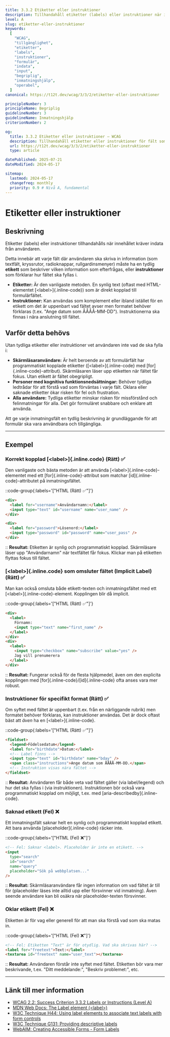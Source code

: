 ```yaml
---
title: 3.3.2 Etiketter eller instruktioner
description: Tillhandahåll etiketter (labels) eller instruktioner när innehållet kräver indata från användaren.
level: A
slug: etiketter-eller-instruktioner
keywords:
  [
    "WCAG",
    "tillgänglighet",
    "etiketter",
    "labels",
    "instruktioner",
    "formulär",
    "indata",
    "input",
    "begriplig",
    "inmatningshjälp",
    "operabel",
  ]
canonical: https://t12t.dev/wcag/3/3/2/etiketter-eller-instruktioner

principleNumber: 3
principleName: Begriplig
guidelineNumber: 3
guidelineName: Inmatningshjälp
criterionNumber: 2

og:
  title: 3.3.2 Etiketter eller instruktioner – WCAG
  description: Tillhandahåll etiketter eller instruktioner för fält som kräver användarindata.
  url: https://t12t.dev/wcag/3/3/2/etiketter-eller-instruktioner
  type: article

datePublished: 2025-07-21
dateModified: 2024-05-17

sitemap:
  lastmod: 2024-05-17
  changefreq: monthly
  priority: 0.9 # Nivå A, fundamental
---
```


# Etiketter eller instruktioner

## Beskrivning

Etiketter (labels) eller instruktioner tillhandahålls när innehållet kräver indata från användaren.

Detta innebär att varje fält där användaren ska skriva in information (som textfält, kryssrutor, radioknappar, rullgardinsmenyer) måste ha en tydlig **etikett** som beskriver vilken information som efterfrågas, eller **instruktioner** som förklarar hur fältet ska fyllas i.

- **Etiketter:** Är den vanligaste metoden. En synlig text (oftast med HTML-elementet [\<label\>]{.inline-code}) som är direkt kopplad till formulärfältet.
- **Instruktioner:** Kan användas som komplement eller ibland istället för en etikett om det är uppenbart vad fältet avser men formatet behöver förklaras (t.ex. "Ange datum som ÅÅÅÅ-MM-DD"). Instruktionerna ska finnas i nära anslutning till fältet.

## Varför detta behövs

Utan tydliga etiketter eller instruktioner vet användaren inte vad de ska fylla i:

- **Skärmläsaranvändare:** Är helt beroende av att formulärfält har programmatiskt kopplade etiketter ([\<label\>]{.inline-code} med [for]{.inline-code}-attribut). Skärmläsaren läser upp etiketten när fältet får fokus. Utan etikett är fältet obegripligt.
- **Personer med kognitiva funktionsnedsättningar:** Behöver tydliga ledtrådar för att förstå vad som förväntas i varje fält. Oklara eller saknade etiketter ökar risken för fel och frustration.
- **Alla användare:** Tydliga etiketter minskar risken för missförstånd och felinmatningar för alla. Det gör formuläret snabbare och enklare att använda.

Att ge varje inmatningsfält en tydlig beskrivning är grundläggande för att formulär ska vara användbara och tillgängliga.

---

## Exempel

### Korrekt kopplad [\<label\>]{.inline.code} (Rätt) ✅

Den vanligaste och bästa metoden är att använda [\<label\>]{.inline-code}-elementet med ett [for]{.inline-code}-attribut som matchar [id]{.inline-code}-attributet på inmatningsfältet.

::code-group{:labels='["HTML (Rätt) ✅"]'}

```html {2} showLineNumbers
<div>
  <label for="username">Användarnamn:</label>
  <input type="text" id="username" name="user_name" />
</div>

<div>
  <label for="password">Lösenord:</label>
  <input type="password" id="password" name="user_pass" />
</div>
```

::
**Resultat:** Etiketten är synlig och programmatiskt kopplad. Skärmläsare läser upp "Användarnamn" när textfältet får fokus. Klickar man på etiketten flyttas fokus till fältet.

### [\<label\>]{.inline.code} som omsluter fältet (Implicit Label) (Rätt) ✅

Man kan också omsluta både etikett-texten och inmatningsfältet med ett [\<label\>]{.inline-code}-element. Kopplingen blir då implicit.

::code-group{:labels='["HTML (Rätt) ✅"]'}

```html {2,5} showLineNumbers
<div>
  <label>
    Förnamn:
    <input type="text" name="first_name" />
  </label>
</div>
<div>
  <label>
    <input type="checkbox" name="subscribe" value="yes" />
    Jag vill prenumerera
  </label>
</div>
```

::
**Resultat:** Fungerar också för de flesta hjälpmedel, även om den explicita kopplingen med [for]{.inline-code}/[id]{.inline-code} ofta anses vara mer robust.

### Instruktioner för specifikt format (Rätt) ✅

Om syftet med fältet är uppenbart (t.ex. från en närliggande rubrik) men formatet behöver förklaras, kan instruktioner användas. Det är dock oftast bäst att _även_ ha en [\<label\>]{.inline-code}.

::code-group{:labels='["HTML (Rätt) ✅"]'}

```html {3-4} showLineNumbers
<fieldset>
  <legend>Födelsedatum</legend>
  <label for="birthdate">Datum:</label>
  <!-- Label finns -->
  <input type="text" id="birthdate" name="bday" />
  <span class="instructions">Ange datum som ÅÅÅÅ-MM-DD.</span>
  <!-- Instruktion visas nära fältet -->
</fieldset>
```

::
**Resultat:** Användaren får både veta vad fältet gäller (via label/legend) och hur det ska fyllas i (via instruktionen). Instruktionen bör också vara programmatiskt kopplad om möjligt, t.ex. med [aria-describedby]{.inline-code}.

### Saknad etikett (Fel) ❌

Ett inmatningsfält saknar helt en synlig och programmatiskt kopplad etikett. Att bara använda [placeholder]{.inline-code} räcker inte.

::code-group{:labels='["HTML (Fel) ❌"]'}

```html showLineNumbers
<!-- Fel: Saknar <label>. Placeholder är inte en etikett. -->
<input
  type="search"
  id="search"
  name="query"
  placeholder="Sök på webbplatsen..."
/>
```

::
**Resultat:** Skärmläsaranvändare får ingen information om vad fältet är till för (placeholder läses inte alltid upp eller försvinner vid inmatning). Även seende användare kan bli osäkra när placeholder-texten försvinner.

### Oklar etikett (Fel) ❌

Etiketten är för vag eller generell för att man ska förstå vad som ska matas in.

::code-group{:labels='["HTML (Fel) ❌"]'}

```html showLineNumbers
<!-- Fel: Etiketten "Text" är för otydlig. Vad ska skrivas här? -->
<label for="freetext">Text:</label>
<textarea id="freetext" name="user_text"></textarea>
```

::
**Resultat:** Användaren förstår inte syftet med fältet. Etiketten bör vara mer beskrivande, t.ex. "Ditt meddelande:", "Beskriv problemet:", etc.

---

## Länk till mer information

- [WCAG 2.2: Success Criterion 3.3.2 Labels or Instructions (Level A)](https://www.w3.org/WAI/WCAG22/Understanding/labels-or-instructions.html)
- [MDN Web Docs: The Label element (\<label\>)](https://developer.mozilla.org/en-US/docs/Web/HTML/Element/label)
- [W3C Technique H44: Using label elements to associate text labels with form controls](https://www.w3.org/WAI/WCAG22/Techniques/html/H44)
- [W3C Technique G131: Providing descriptive labels](https://www.w3.org/WAI/WCAG22/Techniques/general/G131)
- [WebAIM: Creating Accessible Forms - Form Labels](https://webaim.org/techniques/forms/labels)

